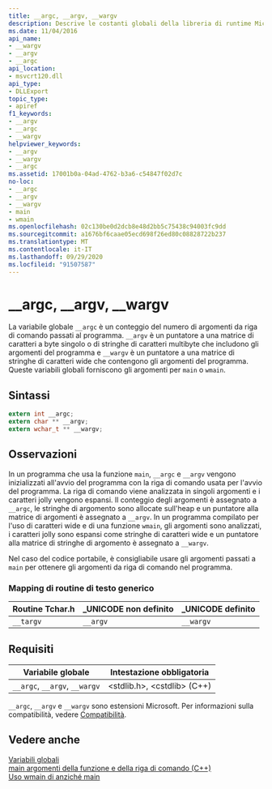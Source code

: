 ```yaml
---
title: __argc, __argv, __wargv
description: Descrive le costanti globali della libreria di runtime Microsoft C __argc , __argv e __wargv .
ms.date: 11/04/2016
api_name:
- __wargv
- __argv
- __argc
api_location:
- msvcrt120.dll
api_type:
- DLLExport
topic_type:
- apiref
f1_keywords:
- __argv
- __argc
- __wargv
helpviewer_keywords:
- __argv
- __wargv
- __argc
ms.assetid: 17001b0a-04ad-4762-b3a6-c54847f02d7c
no-loc:
- __argc
- __argv
- __wargv
- main
- wmain
ms.openlocfilehash: 02c130be0d2dcb8e48d2bb5c75438c94003fc9dd
ms.sourcegitcommit: a1676bf6caae05ecd698f26ed80c08828722b237
ms.translationtype: MT
ms.contentlocale: it-IT
ms.lasthandoff: 09/29/2020
ms.locfileid: "91507587"
---
```

# <a name="no-loc__argc-no-loc__argv-no-loc__wargv"></a>__argc, __argv, __wargv

La variabile globale `__argc` è un conteggio del numero di argomenti da riga di comando passati al programma. `__argv` è un puntatore a una matrice di caratteri a byte singolo o di stringhe di caratteri multibyte che includono gli argomenti del programma e `__wargv` è un puntatore a una matrice di stringhe di caratteri wide che contengono gli argomenti del programma. Queste variabili globali forniscono gli argomenti per `main` o `wmain`.

## <a name="syntax"></a>Sintassi

```C
extern int __argc;
extern char ** __argv;
extern wchar_t ** __wargv;
```

## <a name="remarks"></a>Osservazioni

In un programma che usa la funzione `main`, `__argc` e `__argv` vengono inizializzati all'avvio del programma con la riga di comando usata per l'avvio del programma. La riga di comando viene analizzata in singoli argomenti e i caratteri jolly vengono espansi. Il conteggio degli argomenti è assegnato a `__argc`, le stringhe di argomento sono allocate sull'heap e un puntatore alla matrice di argomenti è assegnato a `__argv`. In un programma compilato per l'uso di caratteri wide e di una funzione `wmain`, gli argomenti sono analizzati, i caratteri jolly sono espansi come stringhe di caratteri wide e un puntatore alla matrice di stringhe di argomento è assegnato a `__wargv`.

Nel caso del codice portabile, è consigliabile usare gli argomenti passati a `main` per ottenere gli argomenti da riga di comando nel programma.

### <a name="generic-text-routine-mappings"></a>Mapping di routine di testo generico

|Routine Tchar.h|_UNICODE non definito|_UNICODE definito|
|---------------------|---------------------------|-----------------------|
|`__targv`|`__argv`|`__wargv`|

## <a name="requirements"></a>Requisiti

|Variabile globale|Intestazione obbligatoria|
|---------------------|---------------------|
|`__argc`, `__argv`, `__wargv`|\<stdlib.h>, \<cstdlib> (C++)|

`__argc`, `__argv` e `__wargv` sono estensioni Microsoft. Per informazioni sulla compatibilità, vedere [Compatibilità](../c-runtime-library/compatibility.md).

## <a name="see-also"></a>Vedere anche

[Variabili globali](../c-runtime-library/global-variables.md)\
[main argomenti della funzione e della riga di comando (C++)](../cpp/main-function-command-line-args.md)\
[Uso wmain di anziché main](../cpp/main-function-command-line-args.md)
